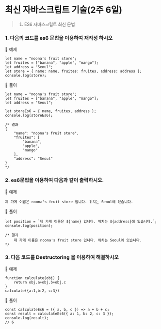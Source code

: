 # 최신 자바스크립트 기술(2주 6일)

> 1. ES6 자바스크립트 최신 문법

### 1. 다음의 코드를 es6 문법을 이용하여 재작성 하시오
🌱 예제
```
let name = "noona's fruit store";
let fruites = ["banana", "apple", "mango"];
let address = "Seoul";
let store = { name: name, fruites: fruites, address: address };
console.log(store);
```
🌱 풀이
``` 
let name = "noona's fruit store";
let fruites = ["banana", "apple", "mango"];
let address = "Seoul";

let storeEs6 = { name, fruites, address };
console.log(storeEs6);

/* 결과
{
    "name": "noona's fruit store",
    "fruites": [
        "banana",
        "apple",
        "mango"
    ],
    "address": "Seoul"
}
*/
```

### 2. es6문법을 이용하여 다음과 같이 출력하시오.
🌱 예제
```
제 가게 이름은 noona's fruit store 입니다. 위치는 Seoul에 있습니다.
```
🌱 풀이
```
let position = `제 가게 이름은 ${name} 입니다. 위치는 ${address}에 있습니다.`;
console.log(position);

/* 결과
    제 가게 이름은 noona's fruit store 입니다. 위치는 Seoul에 있습니다.
*/
```

### 3. 다음 코드를 Destructoring 을 이용하여 해결하시오
🌱 예제
```
function calculate(obj) {
    return obj.a+obj.b+obj.c
}
calculate({a:1,b:2, c:3})
```
🌱 풀이
```
const calculateEs6 = ({ a, b, c }) => a + b + c;
const result = calculateEs6({ a: 1, b: 2, c: 3 });
console.log(result);
// 6
```
